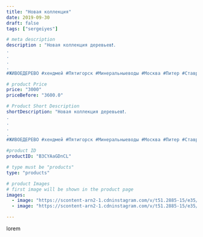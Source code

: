 ```yaml
---
title: "Новая коллекция"
date: 2019-09-30
draft: false
tags: ["sergeiyes"]

# meta description
description : "Новая коллекция деревьев❗.
.
.
.
.
#ЖИВОЕДЕРЕВО #хендмей #Пятигорск #Минеральныеводы #Москва #Питер #Ставрополь #Сочи #Симферополь #Севастополь #УФО #Анапа #Кра"

# product Price
price: "3000"
priceBefore: "3600.0"

# Product Short Description
shortDescription: "Новая коллекция деревьев❗.
.
.
.
.
#ЖИВОЕДЕРЕВО #хендмей #Пятигорск #Минеральныеводы #Москва #Питер #Ставрополь #Сочи #Симферополь #Севастополь #УФО #Анапа #Краснодар #Екатеринбург #Челябинск #Ессентуки #Железноводск #Кисловодск #бизнес #Ростовнадону #gruppazahvata #крым #sergeystar  #Волгоград"

#product ID
productID: "B3CYAaGDnCL"

# type must be "products"
type: "products"

# product Images
# first image will be shown in the product page
images:
  - image: "https://scontent-arn2-1.cdninstagram.com/v/t51.2885-15/e35/69640173_2333181220253591_4117827896409330103_n.jpg?se=7&tp=1&_nc_ht=scontent-arn2-1.cdninstagram.com&_nc_cat=111&_nc_ohc=fdIHXSKcgegAX8YajiM&oh=1b2bb50d2290d23c514287af6c19a450&oe=606AFD19&ig_cache_key=MjE0NDM4MTk0OTQ4ODkyMjgxNw%3D%3D.2"
  - image: "https://scontent-arn2-1.cdninstagram.com/v/t51.2885-15/e35/71581741_2368026699976687_7282346333185121150_n.jpg?se=7&tp=1&_nc_ht=scontent-arn2-1.cdninstagram.com&_nc_cat=107&_nc_ohc=JCjsp8fNk1sAX9vAeB-&oh=8fb209f3f90a41655d86a9071d2bf2fc&oe=606B0188&ig_cache_key=MjE0NDM4MTk0OTM5Njg5ODcwMA%3D%3D.2"

---
```

lorem
